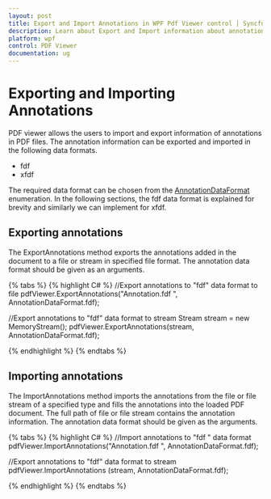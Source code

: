 ```yaml
---
layout: post
title: Export and Import Annotations in WPF Pdf Viewer control | Syncfusion<sup>&reg;</sup>;
description: Learn about Export and Import information about annotations in the FDF and XFDF formats using WPF Pdf Viewer.
platform: wpf
control: PDF Viewer
documentation: ug
---
```


# Exporting and Importing Annotations

PDF viewer allows the users to import and export information of annotations in PDF files. The annotation information can be exported and imported in the following data formats.

* fdf
* xfdf

The required data format can be chosen from the [AnnotationDataFormat](https://help.syncfusion.com/cr/wpf/Syncfusion.Pdf.Parsing.AnnotationDataFormat.html) enumeration. In the following sections, the fdf data format is explained for brevity and similarly we can implement for xfdf.

## Exporting annotations

The ExportAnnotations method exports the annotations added in the document to a file or stream in specified file format. The annotation data format should be given as an arguments.

{% tabs %}
{% highlight C# %}
//Export annotations to "fdf" data format to file 
pdfViewer.ExportAnnotations("Annotation.fdf ", AnnotationDataFormat.fdf);

//Export annotations to "fdf" data format to stream
Stream stream = new MemoryStream();
pdfViewer.ExportAnnotations(stream, AnnotationDataFormat.fdf);

{% endhighlight %}
{% endtabs %}

## Importing annotations

The ImportAnnotations method imports the annotations from the file or file stream of a specified type and fills the annotations into the loaded PDF document. The full path of file or file stream contains the annotation information. The annotation data format should be given as the arguments.

{% tabs %}
{% highlight C# %}
//Import annotations to "fdf " data format
pdfViewer.ImportAnnotations("Annotation.fdf ", AnnotationDataFormat.fdf);

//Export annotations to "fdf" data format to stream
pdfViewer.ImportAnnotations (stream, AnnotationDataFormat.fdf);

{% endhighlight %}
{% endtabs %}
